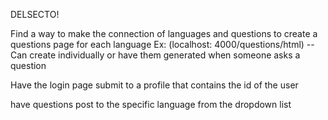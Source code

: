 DELSECTO!

Find a way to make the connection of languages and questions to create a questions page for each language
Ex: (localhost: 4000/questions/html)
            --Can create individually or have them generated when someone asks a question

Have the login page submit to a profile that contains the id of the user

have questions post to the specific language from the dropdown list